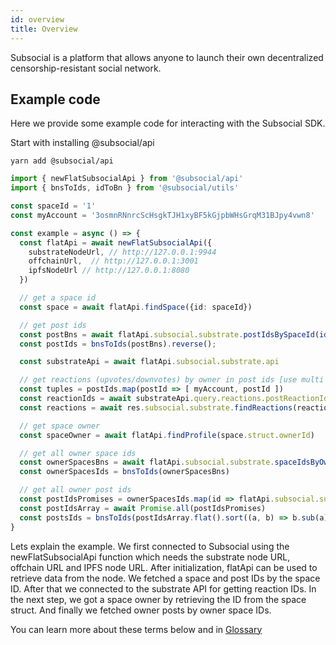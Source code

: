 ```yaml
---
id: overview
title: Overview
---
```

Subsocial is a platform that allows anyone to launch their own decentralized censorship-resistant
social network.

## Example code

Here we provide some example code for interacting with the Subsocial SDK.

Start with installing @subsocial/api

```
yarn add @subsocial/api
```

```typescript
import { newFlatSubsocialApi } from '@subsocial/api'
import { bnsToIds, idToBn } from '@subsocial/utils'

const spaceId = '1'
const myAccount = '3osmnRNnrcScHsgkTJH1xyBF5kGjpbWHsGrqM31BJpy4vwn8'

const example = async () => {
  const flatApi = await newFlatSubsocialApi({
    substrateNodeUrl, // http://127.0.0.1:9944
    offchainUrl,  // http://127.0.0.1:3001
    ipfsNodeUrl // http://127.0.0.1:8080
  })

  // get a space id
  const space = await flatApi.findSpace({id: spaceId})

  // get post ids
  const postBns = await flatApi.subsocial.substrate.postIdsBySpaceId(idToBn(spaceId))
  const postIds = bnsToIds(postBns).reverse();

  const substrateApi = await flatApi.subsocial.substrate.api

  // get reactions (upvotes/downvotes) by owner in post ids [use multi request from blockchain]
  const tuples = postIds.map(postId => [ myAccount, postId ])
  const reactionIds = await substrateApi.query.reactions.postReactionIdByAccount.multi(tuples)
  const reactions = await res.subsocial.substrate.findReactions(reactionIds as ReactionId[])

  // get space owner
  const spaceOwner = await flatApi.findProfile(space.struct.ownerId)

  // get all owner space ids
  const ownerSpacesBns = await flatApi.subsocial.substrate.spaceIdsByOwner(space.struct.ownerId)
  const ownerSpacesIds = bnsToIds(ownerSpacesBns)

  // get all owner post ids
  const postIdsPromises = ownerSpacesIds.map(id => flatApi.subsocial.substrate.postIdsBySpaceId(idToBn(id)))
  const postIdsArray = await Promise.all(postIdsPromises)
  const postsIds = bnsToIds(postIdsArray.flat().sort((a, b) => b.sub(a).toNumber()))
}
```

Lets explain the example. We first connected to Subsocial using the newFlatSubsocialApi function which
needs the substrate node URL, offchain URL and IPFS node URL. After initialization, flatApi can be
used to retrieve data from the node. We fetched a space and post IDs by the space ID. After that we
connected to the substrate API for getting reaction IDs. In the next step, we got a space owner by
retrieving the ID from the space struct. And finally we fetched owner posts by owner space IDs. 

You can learn more about these terms below and in [Glossary](/docs/glossary/overview)
